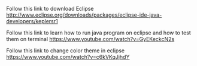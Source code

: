 Follow this link to download Eclipse
http://www.eclipse.org/downloads/packages/eclipse-ide-java-developers/keplersr1

Follow this link to learn how to run java program on eclipse and how to test them on terminal
https://www.youtube.com/watch?v=GyEKeckcN2s

Follow this link to change color theme in eclipse
https://www.youtube.com/watch?v=c6kVKqJjhdY
